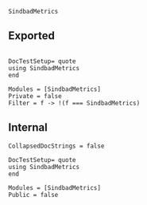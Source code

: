 ```@docs
SindbadMetrics
```

## Exported
```@meta

DocTestSetup= quote
using SindbadMetrics
end
```

```@autodocs
Modules = [SindbadMetrics]
Private = false
Filter = f -> !(f === SindbadMetrics)
```

## Internal
```@meta
CollapsedDocStrings = false

DocTestSetup= quote
using SindbadMetrics
end
```

```@autodocs
Modules = [SindbadMetrics]
Public = false
```